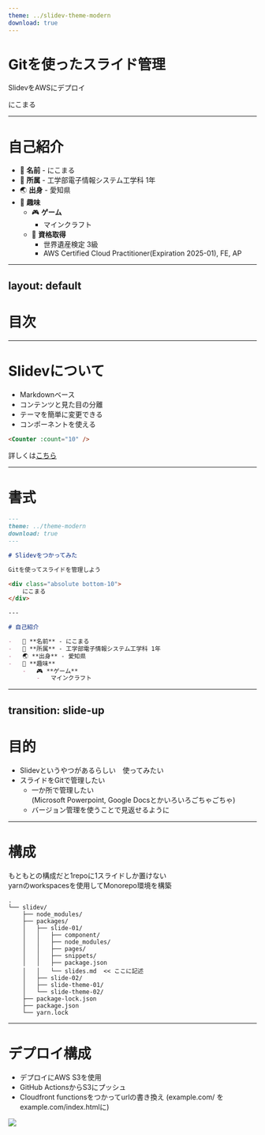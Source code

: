 ```yaml
---
theme: ../slidev-theme-modern
download: true
---
```


# Gitを使ったスライド管理

SlidevをAWSにデプロイ

<div class="absolute bottom-10">
    にこまる
</div>

---

# 自己紹介

-   📛 **名前** - にこまる
-   🏫 **所属** - 工学部電子情報システム工学科 1年
-   🌏 **出身** - 愛知県
-   🎨 **趣味**
    -   🎮 **ゲーム**
        -   マインクラフト
    -   📝 **資格取得**
        -   世界遺産検定 3級
        -   AWS Certified Cloud Practitioner(Expiration 2025-01), FE, AP

---
layout: default
---

# 目次

<Toc maxDepth="1"></Toc>

---

# Slidevについて


-  Markdownベース
-  コンテンツと見た目の分離
-  テーマを簡単に変更できる
-  コンポーネントを使える
```html
<Counter :count="10" />
```
<Counter :count="10" m="t-4" />


<div class="absolute bottom-10">
    詳しくは<a href="https://sli.dev/guide/why.html">こちら</a>
</div>

---

# 書式

```md
---
theme: ../theme-modern
download: true
---

# Slidevをつかってみた

Gitを使ってスライドを管理しよう

<div class="absolute bottom-10">
    にこまる
</div>

---

# 自己紹介

-   📛 **名前** - にこまる
-   🏫 **所属** - 工学部電子情報システム工学科 1年
-   🌏 **出身** - 愛知県
-   🎨 **趣味**
    -   🎮 **ゲーム**
        -   マインクラフト

```


---
transition: slide-up
---

# 目的

-   Slidevというやつがあるらしい　使ってみたい
-   スライドをGitで管理したい
    -   一か所で管理したい
        <br>(Microsoft Powerpoint, Google Docsとかいろいろごちゃごちゃ)
    -   バージョン管理を使うことで見返せるように


---

# 構成

もともとの構成だと1repoに1スライドしか置けない<br>
yarnのworkspacesを使用してMonorepo環境を構築

```console 
.
└── slidev/
    ├── node_modules/
    ├── packages/
    │   ├── slide-01/
    │   │   ├── component/
    │   │   ├── node_modules/
    │   │   ├── pages/
    │   │   ├── snippets/
    │   │   ├── package.json
    │   │   └── slides.md  << ここに記述
    │   ├── slide-02/
    │   ├── slide-theme-01/
    │   └── slide-theme-02/
    ├── package-lock.json
    ├── package.json
    └── yarn.lock
```

---

# デプロイ構成
- デプロイにAWS S3を使用<br>
- GitHub ActionsからS3にプッシュ<br>
- Cloudfront functionsをつかってurlの書き換え (example.com/ を example.com/index.htmlに)

<img src="/static/Component_1.png" />